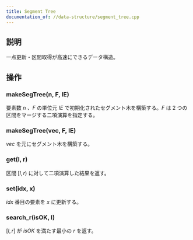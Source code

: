```yaml
---
title: Segment Tree
documentation_of: //data-structure/segment_tree.cpp
---
```


## 説明
一点更新・区間取得が高速にできるデータ構造。

## 操作
### makeSegTree(n, F, IE)
要素数 $n$ 、$F$ の単位元 $IE$ で初期化されたセグメント木を構築する。$F$ は $2$ つの区間をマージする二項演算を指定する。
### makeSegTree(vec, F, IE)
$vec$ を元にセグメント木を構築する。
### get(l, r)
区間 $[l,r)$ に対して二項演算した結果を返す。
### set(idx, x)
$idx$ 番目の要素を $x$ に更新する。
### search_r(isOK, l)
$[l,r]$ が $isOK$ を満たす最小の $r$ を返す。